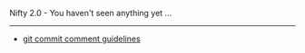 Nifty 2.0 - You haven't seen anything yet ...

---

* [git commit comment guidelines](CONTRIBUTING.markdown)


